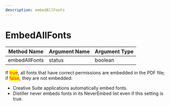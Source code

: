 ```yaml
---
description: embedAllFonts
---
```


# EmbedAllFonts

| Method Name   | Argument Name | Argument Type |
| ------------- | ------------- | ------------- |
| embedAllFonts | status        | boolean       |

If <mark style="color:red;">true</mark>, all fonts that have correct permissions are embedded in the PDF file; if <mark style="color:red;">false</mark>, they are not embedded:

* Creative Suite applications automatically embed fonts.
* Distiller never embeds fonts in its NeverEmbed list even if this setting is true.



